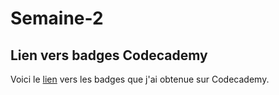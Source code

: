 # Semaine-2

## Lien vers badges Codecademy
Voici le [lien](https://www.codecademy.com/fr/users/haby-nim/achievements) vers les badges que j'ai obtenue sur Codecademy.
